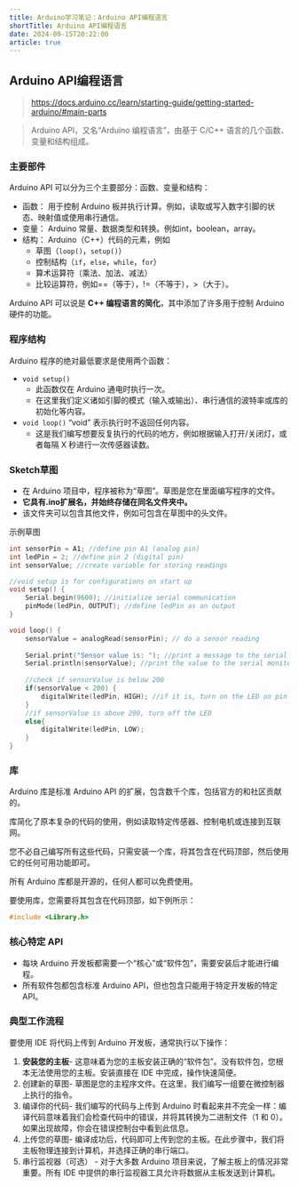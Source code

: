 ```yaml
---
title: Arduino学习笔记：Arduino API编程语言
shortTitle: Arduino API编程语言
date: 2024-09-15T20:22:00
article: true
---
```


## Arduino API编程语言

> <https://docs.arduino.cc/learn/starting-guide/getting-started-arduino/#main-parts>

> Arduino API，又名“Arduino 编程语言”，由基于 C/C++ 语言的几个函数、变量和结构组成。

### 主要部件

Arduino API 可以分为三个主要部分：函数、变量和结构：

- 函数： 用于控制 Arduino 板并执行计算。例如，读取或写入数字引脚的状态、映射值或使用串行通信。
- 变量： Arduino 常量、数据类型和转换。例如int，boolean，array。
- 结构： Arduino（C++）代码的元素，例如
  - 草图（`loop()`，`setup()`）
  - 控制结构（`if`，`else`，`while`，`for`）
  - 算术运算符（乘法、加法、减法）
  - 比较运算符，例如==（等于），!=（不等于），>（大于）。

Arduino API 可以说是 **C++ 编程语言的简化**，其中添加了许多用于控制 Arduino 硬件的功能。

### 程序结构

Arduino 程序的绝对最低要求是使用两个函数：

- `void setup()`
  - 此函数仅在 Arduino 通电时执行一次。
  - 在这里我们定义诸如引脚的模式（输入或输出）、串行通信的波特率或库的初始化等内容。
- `void loop()` “void” 表示执行时不返回任何内容。
  - 这是我们编写想要反复执行的代码的地方，例如根据输入打开/关闭灯，或者每隔 X 秒进行一次传感器读数。

### Sketch草图

- 在 Arduino 项目中，程序被称为“草图”。草图是您在里面编写程序的文件。
- **它具有.ino扩展名，并始终存储在同名文件夹中。**
- 该文件夹可以包含其他文件，例如可包含在草图中的头文件。

示例草图

```c
int sensorPin = A1; //define pin A1 (analog pin)
int ledPin = 2; //define pin 2 (digital pin)
int sensorValue; //create variable for storing readings

//void setup is for configurations on start up
void setup() { 
    Serial.begin(9600); //initialize serial communication
    pinMode(ledPin, OUTPUT); //define ledPin as an output
}

void loop() {
    sensorValue = analogRead(sensorPin); // do a sensor reading
    
    Serial.print("Sensor value is: "); //print a message to the serial monitor
    Serial.println(sensorValue); //print the value to the serial monitor
    
    //check if sensorValue is below 200
    if(sensorValue < 200) { 
        digitalWrite(ledPin, HIGH); //if it is, turn on the LED on pin 2.
    }
    //if sensorValue is above 200, turn off the LED
    else{ 
        digitalWrite(ledPin, LOW);
    }
}
```

### 库

Arduino 库是标准 Arduino API 的扩展，包含数千个库，包括官方的和社区贡献的。

库简化了原本复杂的代码的使用，例如读取特定传感器、控制电机或连接到互联网。

您不必自己编写所有这些代码，只需安装一个库，将其包含在代码顶部，然后使用它的任何可用功能即可。

所有 Arduino 库都是开源的，任何人都可以免费使用。

要使用库，您需要将其包含在代码顶部，如下例所示：

```c
#include <Library.h>
```

### 核心特定 API

- 每块 Arduino 开发板都需要一个“核心”或“软件包”，需要安装后才能进行编程。
- 所有软件包都包含标准 Arduino API，但也包含只能用于特定开发板的特定 API。


### 典型工作流程

要使用 IDE 将代码上传到 Arduino 开发板，通常执行以下操作：

1. **安装您的主板**- 这意味着为您的主板安装正确的“软件包”。没有软件包，您根本无法使用您的主板。安装直接在 IDE 中完成，操作快速简便。
2. 创建新的草图- 草图是您的主程序文件。在这里，我们编写一组要在微控制器上执行的指令。
3. 编译你的代码- 我们编写的代码与上传到 Arduino 时看起来并不完全一样：编译代码意味着我们会检查代码中的错误，并将其转换为二进制文件（1 和 0）。如果出现故障，你会在错误控制台中看到此信息。
4. 上传您的草图- 编译成功后，代码即可上传到您的主板。在此步骤中，我们将主板物理连接到计算机，并选择正确的串行端口。
5. 串行监视器（可选） - 对于大多数 Arduino 项目来说，了解主板上的情况非常重要。所有 IDE 中提供的串行监视器工具允许将数据从主板发送到计算机。
